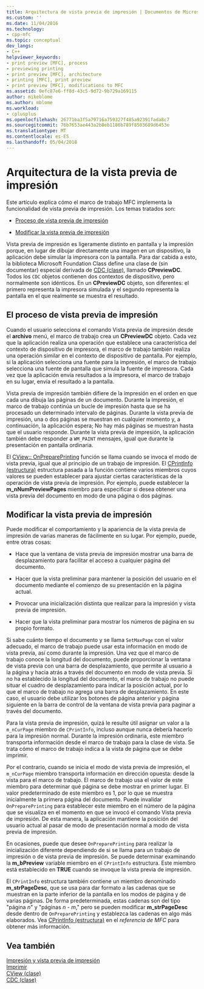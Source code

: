 ```yaml
---
title: Arquitectura de vista previa de impresión | Documentos de Microsoft
ms.custom: ''
ms.date: 11/04/2016
ms.technology:
- cpp-mfc
ms.topic: conceptual
dev_langs:
- C++
helpviewer_keywords:
- print preview [MFC], process
- previewing printing
- print preview [MFC], architecture
- printing [MFC], print preview
- print preview [MFC], modifications to MFC
ms.assetid: 0efc87e6-ff8d-43c5-9d72-9b729a169115
author: mikeblome
ms.author: mblome
ms.workload:
- cplusplus
ms.openlocfilehash: 26771ba3f5a79716a759327f485a92391fada8c7
ms.sourcegitcommit: 76b7653ae443a2b8eb1186b789f8503609d6453e
ms.translationtype: MT
ms.contentlocale: es-ES
ms.lasthandoff: 05/04/2018
---
```

# <a name="print-preview-architecture"></a>Arquitectura de la vista previa de impresión
Este artículo explica cómo el marco de trabajo MFC implementa la funcionalidad de vista previa de impresión. Los temas tratados son:  
  
-   [Proceso de vista previa de impresión](#_core_the_print_preview_process)  
  
-   [Modificar la vista previa de impresión](#_core_modifying_print_preview)  
  
 Vista previa de impresión es ligeramente distinto en pantalla y la impresión porque, en lugar de dibujar directamente una imagen en un dispositivo, la aplicación debe simular la impresora con la pantalla. Para dar cabida a esto, la biblioteca Microsoft Foundation Class define una clase de (sin documentar) especial derivada de [CDC (clase)](../mfc/reference/cdc-class.md), llamado **CPreviewDC**. Todos los `CDC` objetos contienen dos contextos de dispositivo, pero normalmente son idénticos. En un **CPreviewDC** objeto, son diferentes: el primero representa la impresora simulada y el segundo representa la pantalla en el que realmente se muestra el resultado.  
  
##  <a name="_core_the_print_preview_process"></a> El proceso de vista previa de impresión  
 Cuando el usuario selecciona el comando Vista previa de impresión desde el **archivo** menú, el marco de trabajo crea un **CPreviewDC** objeto. Cada vez que la aplicación realiza una operación que establece una característica del contexto de dispositivo de impresora, el marco de trabajo también realiza una operación similar en el contexto de dispositivo de pantalla. Por ejemplo, si la aplicación selecciona una fuente para la impresión, el marco de trabajo selecciona una fuente de pantalla que simula la fuente de impresora. Cada vez que la aplicación envía resultados a la impresora, el marco de trabajo en su lugar, envía el resultado a la pantalla.  
  
 Vista previa de impresión también difiere de la impresión en el orden en que cada una dibuja las páginas de un documento. Durante la impresión, el marco de trabajo continúa un bucle de impresión hasta que se ha procesado un determinado intervalo de páginas. Durante la vista previa de impresión, una o dos páginas se muestran en cualquier momento y, a continuación, la aplicación espera; No hay más páginas se muestran hasta que el usuario responde. Durante la vista previa de impresión, la aplicación también debe responder a `WM_PAINT` mensajes, igual que durante la presentación en pantalla ordinaria.  
  
 El [CView:: OnPreparePrinting](../mfc/reference/cview-class.md#onprepareprinting) función se llama cuando se invoca el modo de vista previa, igual que al principio de un trabajo de impresión. El [CPrintInfo (estructura)](../mfc/reference/cprintinfo-structure.md) estructura pasada a la función contiene varios miembros cuyos valores se pueden establecer para ajustar ciertas características de la operación de vista previa de impresión. Por ejemplo, puede establecer la **m_nNumPreviewPages** miembro para especificar si desea obtener una vista previa del documento en modo de una página o dos páginas.  
  
##  <a name="_core_modifying_print_preview"></a> Modificar la vista previa de impresión  
 Puede modificar el comportamiento y la apariencia de la vista previa de impresión de varias maneras de fácilmente en su lugar. Por ejemplo, puede, entre otras cosas:  
  
-   Hace que la ventana de vista previa de impresión mostrar una barra de desplazamiento para facilitar el acceso a cualquier página del documento.  
  
-   Hacer que la vista preliminar para mantener la posición del usuario en el documento mediante el comienzo de su presentación en la página actual.  
  
-   Provocar una inicialización distinta que realizar para la impresión y vista previa de impresión.  
  
-   Hacer que la vista preliminar para mostrar los números de página en su propio formato.  
  
 Si sabe cuánto tiempo el documento y se llama `SetMaxPage` con el valor adecuado, el marco de trabajo puede usar esta información en modo de vista previa, así como durante la impresión. Una vez que el marco de trabajo conoce la longitud del documento, puede proporcionar la ventana de vista previa con una barra de desplazamiento, que permite al usuario a la página y hacia atrás a través del documento en modo de vista previa. Si no ha establecido la longitud del documento, el marco de trabajo no puede situar el cuadro de desplazamiento para indicar la posición actual, por lo que el marco de trabajo no agrega una barra de desplazamiento. En este caso, el usuario debe utilizar los botones de página anterior y página siguiente en la barra de control de la ventana de vista previa para paginar a través del documento.  
  
 Para la vista previa de impresión, quizá le resulte útil asignar un valor a la `m_nCurPage` miembro de `CPrintInfo`, incluso aunque nunca debería hacerlo para la impresión normal. Durante la impresión ordinaria, este miembro transporta información desde el marco de trabajo para la clase de vista. Se trata cómo el marco de trabajo indica a la vista de página que se debe imprimir.  
  
 Por el contrario, cuando se inicia el modo de vista previa de impresión, el `m_nCurPage` miembro transporta información en dirección opuesta: desde la vista para el marco de trabajo. El marco de trabajo usa el valor de este miembro para determinar qué página se debe mostrar en primer lugar. El valor predeterminado de este miembro es 1, por lo que se muestra inicialmente la primera página del documento. Puede invalidar `OnPreparePrinting` para establecer este miembro en el número de la página que se visualiza en el momento en que se invocó el comando Vista previa de impresión. De esta manera, la aplicación mantiene la posición del usuario actual al pasar de modo de presentación normal a modo de vista previa de impresión.  
  
 En ocasiones, puede que desee `OnPreparePrinting` para realizar la inicialización diferente dependiendo de si se llama para un trabajo de impresión o de vista previa de impresión. Se puede determinar examinando la **m_bPreview** variable miembro en el `CPrintInfo` estructura. Este miembro está establecido en **TRUE** cuando se invoque la vista previa de impresión.  
  
 El `CPrintInfo` estructura también contiene un miembro denominado **m_strPageDesc**, que se usa para dar formato a las cadenas que se muestran en la parte inferior de la pantalla en los modos de página y de varias páginas. De forma predeterminada, estas cadenas son del tipo "página *n*" y "páginas *n* - *m*," pero se pueden modificar **m_strPageDesc** desde dentro de `OnPreparePrinting` y establezca las cadenas en algo más elaborados. Vea [CPrintInfo (estructura)](../mfc/reference/cprintinfo-structure.md) en el *referencia de MFC* para obtener más información.  
  
## <a name="see-also"></a>Vea también  
 [Impresión y vista previa de impresión](../mfc/printing-and-print-preview.md)   
 [Imprimir](../mfc/printing.md)   
 [CView (clase)](../mfc/reference/cview-class.md)   
 [CDC (clase)](../mfc/reference/cdc-class.md)
